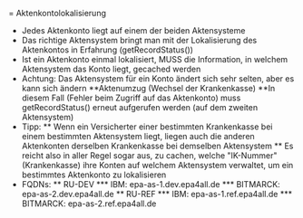 = Aktenkontolokalisierung

* Jedes Aktenkonto liegt auf einem der beiden Aktensysteme
* Das richtige Aktensystem bringt man mit der Lokalisierung des Aktenkontos in Erfahrung (getRecordStatus())
* Ist ein Aktenkonto einmal lokalisiert, MUSS die Information, in welchem Aktensystem das Konto liegt, gecached werden
* Achtung: Das Aktensystem für ein Konto ändert sich sehr selten, aber es kann sich   ändern
**Aktenumzug (Wechsel der Krankenkasse)
**In diesem Fall (Fehler beim Zugriff auf das Aktenkonto) muss getRecordStatus() erneut aufgerufen werden (auf dem zweiten Aktensystem)
* Tipp:
** Wenn ein Versicherter einer bestimmten Krankenkasse bei einem bestimmten Aktensystem liegt, liegen auch die anderen Aktenkonten derselben Krankenkasse bei demselben Aktensystem
** Es reicht also in aller Regel sogar aus, zu cachen, welche "IK-Nummer" (Krankenkasse) ihre Konten auf welchem Aktensystem verwaltet, um ein bestimmtes Aktenkonto zu lokalisieren
* FQDNs:
** RU-DEV
*** IBM: epa-as-1.dev.epa4all.de
*** BITMARCK: epa-as-2.dev.epa4all.de
** RU-REF
*** IBM: epa-as-1.ref.epa4all.de
*** BITMARCK: epa-as-2.ref.epa4all.de
